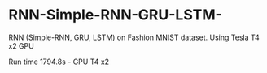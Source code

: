 # RNN-Simple-RNN-GRU-LSTM-
RNN (Simple-RNN, GRU, LSTM) on Fashion MNIST dataset. Using Tesla T4 x2 GPU 

Run time
1794.8s - GPU T4 x2
